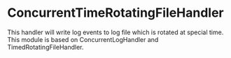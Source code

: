 # ConcurrentTimeRotatingFileHandler
This handler will write log events to log file which is rotated at special time. This module is based on ConcurrentLogHandler and TimedRotatingFileHandler. 
